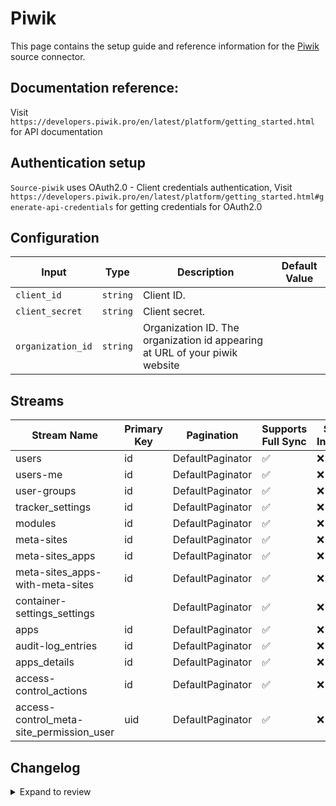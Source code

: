 # Piwik
This page contains the setup guide and reference information for the [Piwik](https://piwik.pro/) source connector.

## Documentation reference:
Visit `https://developers.piwik.pro/en/latest/platform/getting_started.html` for API documentation

## Authentication setup
`Source-piwik` uses OAuth2.0 - Client credentials authentication,
Visit `https://developers.piwik.pro/en/latest/platform/getting_started.html#generate-api-credentials` for getting credentials for OAuth2.0

## Configuration

| Input | Type | Description | Default Value |
|-------|------|-------------|---------------|
| `client_id` | `string` | Client ID.  |  |
| `client_secret` | `string` | Client secret.  |  |
| `organization_id` | `string` | Organization ID. The organization id appearing at URL of your piwik website |  |

## Streams
| Stream Name | Primary Key | Pagination | Supports Full Sync | Supports Incremental |
|-------------|-------------|------------|---------------------|----------------------|
| users | id | DefaultPaginator | ✅ |  ❌  |
| users-me | id | DefaultPaginator | ✅ |  ❌  |
| user-groups | id | DefaultPaginator | ✅ |  ❌  |
| tracker_settings | id | DefaultPaginator | ✅ |  ❌  |
| modules | id | DefaultPaginator | ✅ |  ❌  |
| meta-sites | id | DefaultPaginator | ✅ |  ❌  |
| meta-sites_apps | id | DefaultPaginator | ✅ |  ❌  |
| meta-sites_apps-with-meta-sites | id | DefaultPaginator | ✅ |  ❌  |
| container-settings_settings |  | DefaultPaginator | ✅ |  ❌  |
| apps | id | DefaultPaginator | ✅ |  ❌  |
| audit-log_entries | id | DefaultPaginator | ✅ |  ❌  |
| apps_details | id | DefaultPaginator | ✅ |  ❌  |
| access-control_actions | id | DefaultPaginator | ✅ |  ❌  |
| access-control_meta-site_permission_user | uid | DefaultPaginator | ✅ |  ❌  |

## Changelog

<details>
  <summary>Expand to review</summary>

| Version          | Date       |PR| Subject        |
|------------------|------------|---|----------------|
| 0.0.1 | 2024-09-14 |[45586](https://github.com/airbytehq/airbyte/pull/45586)| Initial release by [@btkcodedev](https://github.com/btkcodedev) via Connector Builder|

</details>